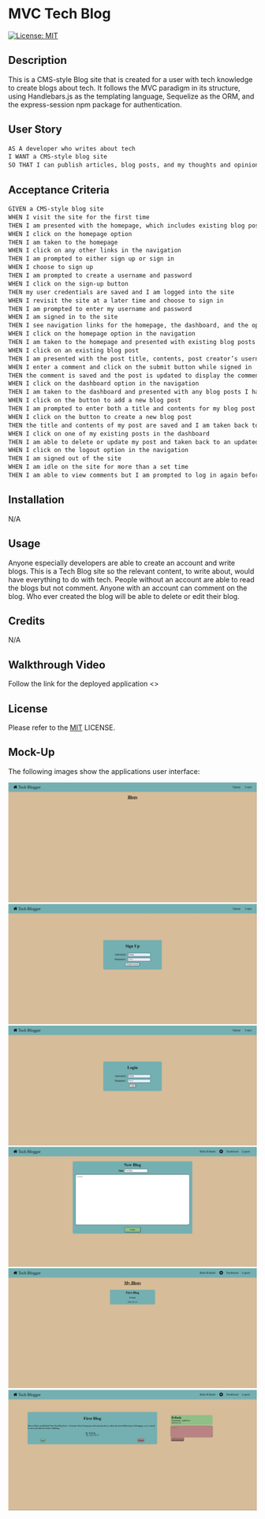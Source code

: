 # MVC Tech Blog
[![License: MIT](https://img.shields.io/badge/License-MIT-yellow.svg)](https://opensource.org/licenses/MIT)

## Description

This is a CMS-style Blog site that is created for a user with tech knowledge to create blogs about tech. It follows the MVC paradigm in its structure, using Handlebars.js as the templating language, Sequelize as the ORM, and the express-session npm package for authentication.

## User Story

```md
AS A developer who writes about tech
I WANT a CMS-style blog site
SO THAT I can publish articles, blog posts, and my thoughts and opinions
```

## Acceptance Criteria

```md
GIVEN a CMS-style blog site
WHEN I visit the site for the first time
THEN I am presented with the homepage, which includes existing blog posts if any have been posted; navigation links for the homepage and the dashboard; and the option to log in
WHEN I click on the homepage option
THEN I am taken to the homepage
WHEN I click on any other links in the navigation
THEN I am prompted to either sign up or sign in
WHEN I choose to sign up
THEN I am prompted to create a username and password
WHEN I click on the sign-up button
THEN my user credentials are saved and I am logged into the site
WHEN I revisit the site at a later time and choose to sign in
THEN I am prompted to enter my username and password
WHEN I am signed in to the site
THEN I see navigation links for the homepage, the dashboard, and the option to log out
WHEN I click on the homepage option in the navigation
THEN I am taken to the homepage and presented with existing blog posts that include the post title and the date created
WHEN I click on an existing blog post
THEN I am presented with the post title, contents, post creator’s username, and date created for that post and have the option to leave a comment
WHEN I enter a comment and click on the submit button while signed in
THEN the comment is saved and the post is updated to display the comment, the comment creator’s username, and the date created
WHEN I click on the dashboard option in the navigation
THEN I am taken to the dashboard and presented with any blog posts I have already created and the option to add a new blog post
WHEN I click on the button to add a new blog post
THEN I am prompted to enter both a title and contents for my blog post
WHEN I click on the button to create a new blog post
THEN the title and contents of my post are saved and I am taken back to an updated dashboard with my new blog post
WHEN I click on one of my existing posts in the dashboard
THEN I am able to delete or update my post and taken back to an updated dashboard
WHEN I click on the logout option in the navigation
THEN I am signed out of the site
WHEN I am idle on the site for more than a set time
THEN I am able to view comments but I am prompted to log in again before I can add, update, or delete comments
```

## Installation

N/A

## Usage

Anyone especially developers are able to create an account and write blogs. This is a Tech Blog site so the relevant content, to write about, would have everything to do with tech. People without an account are able to read the blogs but not comment. Anyone with an account can comment on the blog. Who ever created the blog will be able to delete or edit their blog.

## Credits

N/A

## Walkthrough Video

Follow the link for the deployed application <>

## License

Please refer to the [MIT](https://opensource.org/licenses/MIT) LICENSE.

## Mock-Up

The following images show the applications user interface:

![Landing Page](./Assets/landing-page.png)
![Sign Up Page](./Assets/signup.png)
![Login Page](./Assets/login.png)
![Create Blog Page](./Assets/create-blog.png)
![Dashboard Page](./Assets/dashboard.png)
![Single Blog Page](./Assets/singleblog.png)
